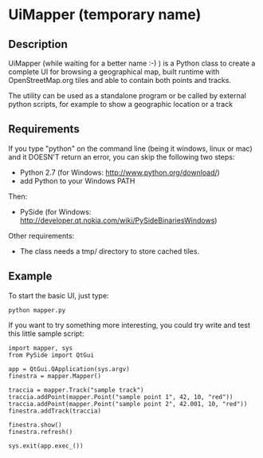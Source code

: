 UiMapper (temporary name)
=========================

Description
-----------
UiMapper (while waiting for a better name :-) ) is a Python class to create a complete UI for browsing a 
geographical map, built runtime with OpenStreetMap.org tiles and able to contain both points and tracks.

The utility can be used as a standalone program or be called by external python scripts, for example to show
a geographic location or a track

Requirements
------------
If you type "python" on the command line (being it windows, linux or mac) and it DOESN'T return an error,
you can skip the following two steps:

- Python 2.7 (for Windows: http://www.python.org/download/)
- add Python to your Windows PATH

Then:

- PySide (for Windows: http://developer.qt.nokia.com/wiki/PySideBinariesWindows)

Other requirements:

- The class needs a tmp/ directory to store cached tiles.

Example
-------
To start the basic UI, just type:
	
	python mapper.py

If you want to try something more interesting, you could try write and test this little sample script:

	import mapper, sys
	from PySide import QtGui

	app = QtGui.QApplication(sys.argv)
	finestra = mapper.Mapper()

	traccia = mapper.Track("sample track")
	traccia.addPoint(mapper.Point("sample point 1", 42, 10, "red"))
	traccia.addPoint(mapper.Point("sample point 2", 42.001, 10, "red"))
	finestra.addTrack(traccia)

	finestra.show()
	finestra.refresh()

	sys.exit(app.exec_())